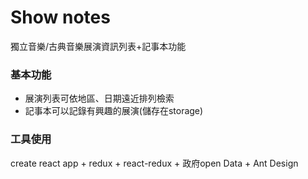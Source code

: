 # Show notes
獨立音樂/古典音樂展演資訊列表+記事本功能 

### 基本功能

* 展演列表可依地區、日期遠近排列檢索
* 記事本可以記錄有興趣的展演(儲存在storage)

### 工具使用

create react app + redux + react-redux + 政府open Data + Ant Design 